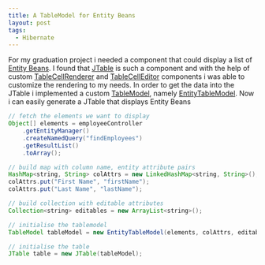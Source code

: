 ```yaml
---
title: A TableModel for Entity Beans
layout: post
tags:
  - Hibernate
---
```

For my graduation project i needed a component that could display a list of [Entity Beans](http://java.sun.com/j2ee/tutorial/1_3-fcs/doc/EJBConcepts4.html). I found that [JTable](http://java.sun.com/j2se/1.5.0/docs/api/javax/swing/JTable.html) is such a component and with the help of custom [TableCellRenderer](http://java.sun.com/j2se/1.5.0/docs/api/javax/swing/table/TableCellRenderer.html) and [TableCellEditor](http://java.sun.com/j2se/1.5.0/docs/api/javax/swing/table/TableCellEditor.html) components i was able to customize the rendering to my needs. In order to get the data into the JTable i implemented a custom [TableModel](http://java.sun.com/j2se/1.5.0/docs/api/javax/swing/table/TableModel.html), namely [EntityTableModel](http://www.timvw.be/wp-content/code/java/EntityTableModel.java.txt). Now i can easily generate a JTable that displays Entity Beans

```java
// fetch the elements we want to display
Object[] elements = employeeController
	.getEntityManager()
	.createNamedQuery("findEmployees")
	.getResultList()
	.toArray();

// build map with column name, entity attribute pairs
HashMap<string, String> colAttrs = new LinkedHashMap<string, String>();
colAttrs.put("First Name", "firstName");
colAttrs.put("Last Name", "lastName");

// build collection with editable attributes
Collection<string> editables = new ArrayList<string>();

// initialise the tablemodel
TableModel tableModel = new EntityTableModel(elements, colAttrs, editables);

// initialise the table
JTable table = new JTable(tableModel);
```
